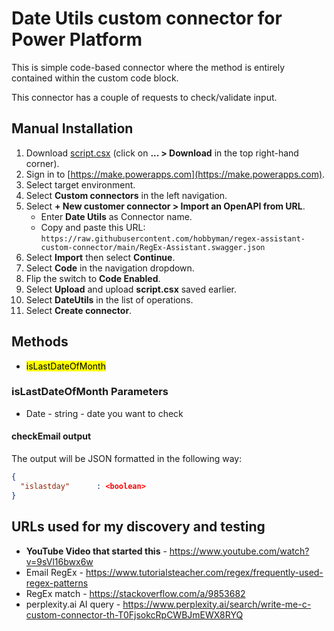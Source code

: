 # Date Utils custom connector for Power Platform

This is simple code-based connector where the method is entirely contained within the custom code block.

This connector has a couple of requests to check/validate input.

<!--
## Installation

There are two ways to install the connector:
-->

## Manual Installation

1. Download [script.csx](https://raw.githubusercontent.com/lpworrkk/date-utils-connector/refs/heads/main/script.csx) (click on **... > Download** in the top right-hand corner).
2. Sign in to [https://make.powerapps.com](https://make.powerapps.com).
3. Select target environment.
4. Select **Custom connectors** in the left navigation.
5. Select **+ New customer connector > Import an OpenAPI from URL**.
   * Enter **Date Utils** as Connector name.
   * Copy and paste this URL: `https://raw.githubusercontent.com/hobbyman/regex-assistant-custom-connector/main/RegEx-Assistant.swagger.json`
6. Select **Import** then select **Continue**.
7. Select **Code** in the navigation dropdown.
8. Flip the switch to **Code Enabled**.
9. Select **Upload** and upload **script.csx** saved earlier.
10. Select **DateUtils** in the list of operations.
11. Select **Create connector**.

<!--
### Power Platform CLI (recommended)

What do you need?

* Audacity to use command line
* [Microsoft Power Platform CLI](https://learn.microsoft.com/power-platform/developer/cli/introduction)

#### Steps

1. Create auth profile if you don't have one already and make it active.

   ```shell
   pac auth create -n Code -u https://yoururl.crmN.dynamics.com
   pac auth select -n Code
   ```

1. Upload custom connector

   ```shell
   pac connector create --settings-file settings.json
   ```

-->


## Methods
* <mark>isLastDateOfMonth</mark>



### isLastDateOfMonth Parameters
* Date - string - date you want to check

#### checkEmail output
The output will be JSON formatted in the following way:
```json
{
  "islastday"      : <boolean>
}
```


## URLs used for my discovery and testing
- **YouTube Video that started this** - https://www.youtube.com/watch?v=9sVl16bwx6w
- Email RegEx - https://www.tutorialsteacher.com/regex/frequently-used-regex-patterns
- RegEx match - https://stackoverflow.com/a/9853682
- perplexity.ai AI query - https://www.perplexity.ai/search/write-me-c-custom-connector-th-T0FjsokcRpCWBJmEWX8RYQ
